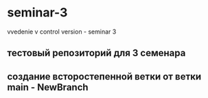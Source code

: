 # seminar-3
vvedenie v control version - seminar 3

## тестовый репозиторий для 3 семенара

## создание всторостепенной ветки от ветки main - NewBranch